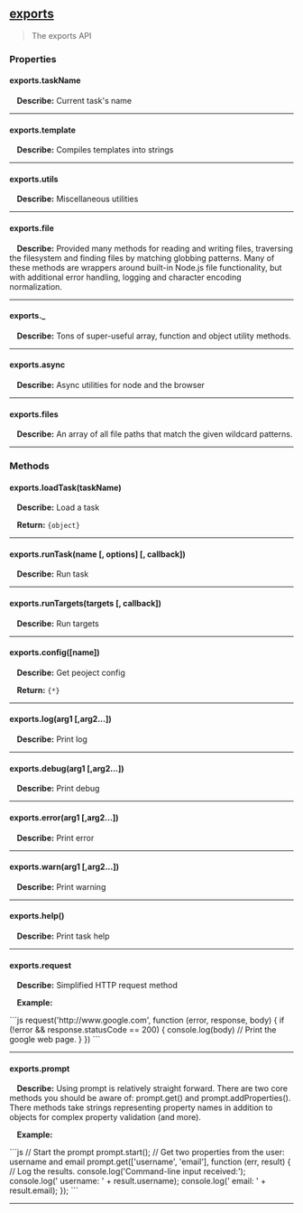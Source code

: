 ## <a href="#exports" name="exports">exports</a>
> The exports API


### Properties

#### exports.taskName
<p> <b>&nbsp;&nbsp;&nbsp;&nbsp;Describe:</b> Current task's name</p>
<hr>

#### exports.template
<p> <b>&nbsp;&nbsp;&nbsp;&nbsp;Describe:</b> Compiles templates into strings</p>
<hr>

#### exports.utils
<p> <b>&nbsp;&nbsp;&nbsp;&nbsp;Describe:</b> Miscellaneous utilities</p>
<hr>

#### exports.file
<p> <b>&nbsp;&nbsp;&nbsp;&nbsp;Describe:</b> Provided many methods for reading and writing files, traversing the filesystem and finding files by matching globbing patterns. Many of these methods are wrappers around built-in Node.js file functionality, but with additional error handling, logging and character encoding normalization.</p>
<hr>

#### exports._
<p> <b>&nbsp;&nbsp;&nbsp;&nbsp;Describe:</b> Tons of super-useful array, function and object utility methods.</p>
<hr>

#### exports.async
<p> <b>&nbsp;&nbsp;&nbsp;&nbsp;Describe:</b> Async utilities for node and the browser</p>
<hr>

#### exports.files
<p> <b>&nbsp;&nbsp;&nbsp;&nbsp;Describe:</b> An array of all file paths that match the given wildcard patterns.</p>
<hr>




### Methods

#### exports.loadTask(taskName)
<p> <b>&nbsp;&nbsp;&nbsp;&nbsp;Describe:</b> Load a task</p>
<p> <b>&nbsp;&nbsp;&nbsp;&nbsp;Return:</b> <code>{object}</code></p>

<hr>

#### exports.runTask(name [, options] [, callback])
<p> <b>&nbsp;&nbsp;&nbsp;&nbsp;Describe:</b> Run task</p>


<hr>

#### exports.runTargets(targets [, callback])
<p> <b>&nbsp;&nbsp;&nbsp;&nbsp;Describe:</b> Run targets</p>


<hr>

#### exports.config([name])
<p> <b>&nbsp;&nbsp;&nbsp;&nbsp;Describe:</b> Get peoject config</p>
<p> <b>&nbsp;&nbsp;&nbsp;&nbsp;Return:</b> <code>{*}</code></p>

<hr>

#### exports.log(arg1 [,arg2...])
<p> <b>&nbsp;&nbsp;&nbsp;&nbsp;Describe:</b> Print log</p>


<hr>

#### exports.debug(arg1 [,arg2...])
<p> <b>&nbsp;&nbsp;&nbsp;&nbsp;Describe:</b> Print debug</p>


<hr>

#### exports.error(arg1 [,arg2...])
<p> <b>&nbsp;&nbsp;&nbsp;&nbsp;Describe:</b> Print error</p>


<hr>

#### exports.warn(arg1 [,arg2...])
<p> <b>&nbsp;&nbsp;&nbsp;&nbsp;Describe:</b> Print warning</p>


<hr>

#### exports.help()
<p> <b>&nbsp;&nbsp;&nbsp;&nbsp;Describe:</b> Print task help</p>


<hr>

#### exports.request
<p> <b>&nbsp;&nbsp;&nbsp;&nbsp;Describe:</b> Simplified HTTP request method</p>

<p> <b>&nbsp;&nbsp;&nbsp;&nbsp;Example:</b></p>
```js
request('http://www.google.com', function (error, response, body) {
  if (!error && response.statusCode == 200) {
    console.log(body) // Print the google web page.
  }
})
```

<hr>

#### exports.prompt
<p> <b>&nbsp;&nbsp;&nbsp;&nbsp;Describe:</b> Using prompt is relatively straight forward. There are two core methods you should be aware of: prompt.get() and prompt.addProperties(). There methods take strings representing property names in addition to objects for complex property validation (and more).</p>

<p> <b>&nbsp;&nbsp;&nbsp;&nbsp;Example:</b></p>
```js
// Start the prompt
prompt.start();
// Get two properties from the user: username and email
prompt.get(['username', 'email'], function (err, result) {
  // Log the results.
  console.log('Command-line input received:');
  console.log('  username: ' + result.username);
  console.log('  email: ' + result.email);
});
```

<hr>




